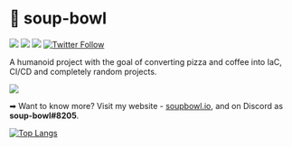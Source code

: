 # 💁 soup-bowl

[![](https://img.shields.io/badge/job-Developer-orange)][site]
[![](https://img.shields.io/badge/version-1994-green)][site]
[![](https://img.shields.io/badge/build-failed-red)][site]
[![Twitter Follow](https://img.shields.io/twitter/follow/TheAlmightyWord)](https://twitter.com/TheAlmightyWord)

A humanoid project with the goal of converting pizza and coffee into IaC, CI/CD and completely random projects.

![][head]

➡ Want to know more? Visit my website - [soupbowl.io][site], and on Discord as **soup-bowl#8205**.

[![Top Langs](https://github-readme-stats.vercel.app/api/top-langs/?username=soup-bowl&layout=compact&theme=dracula)](https://github.com/anuraghazra/github-readme-stats)

[head]: https://user-images.githubusercontent.com/11209477/147856239-c7eb65c9-ba89-44fa-bf32-1e68568dc48b.png
[site]: https://soupbowl.io
